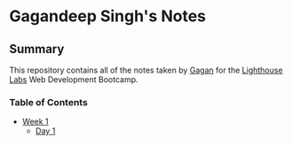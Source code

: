 # Gagandeep Singh's Notes

## Summary

This repository contains all of the notes taken by [Gagan](https://github.com/GSingh1994) for the [Lighthouse Labs](https://www.lighthouselabs.ca/) Web Development Bootcamp.

### Table of Contents

- [Week 1](/Week_1)
  - [Day 1](/Week_1/Day_1)
